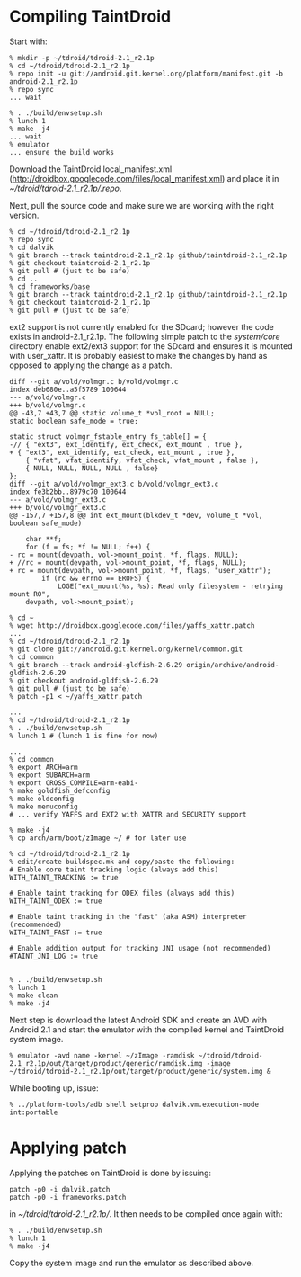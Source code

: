 # Compiling TaintDroid #

Start with:
```
% mkdir -p ~/tdroid/tdroid-2.1_r2.1p
% cd ~/tdroid/tdroid-2.1_r2.1p
% repo init -u git://android.git.kernel.org/platform/manifest.git -b android-2.1_r2.1p
% repo sync
... wait

% . ./build/envsetup.sh
% lunch 1
% make -j4
... wait
% emulator
... ensure the build works
```

Download the TaintDroid local\_manifest.xml (http://droidbox.googlecode.com/files/local_manifest.xml) and place it in _~/tdroid/tdroid-2.1\_r2.1p/.repo_.

Next, pull the source code and make sure we are working with the right version.

```
% cd ~/tdroid/tdroid-2.1_r2.1p
% repo sync
% cd dalvik
% git branch --track taintdroid-2.1_r2.1p github/taintdroid-2.1_r2.1p
% git checkout taintdroid-2.1_r2.1p
% git pull # (just to be safe)
% cd ..
% cd frameworks/base
% git branch --track taintdroid-2.1_r2.1p github/taintdroid-2.1_r2.1p
% git checkout taintdroid-2.1_r2.1p
% git pull # (just to be safe)
```

ext2 support is not currently enabled for the SDcard; however the code exists in android-2.1\_r2.1p. The following simple patch to the _system/core_ directory enable ext2/ext3 support for the SDcard and ensures it is mounted with user\_xattr. It is probably easiest to make the changes by hand as opposed to applying the change as a patch.

```
diff --git a/vold/volmgr.c b/vold/volmgr.c
index deb680e..a5f5789 100644
--- a/vold/volmgr.c
+++ b/vold/volmgr.c
@@ -43,7 +43,7 @@ static volume_t *vol_root = NULL;
static boolean safe_mode = true;

static struct volmgr_fstable_entry fs_table[] = {
-// { "ext3", ext_identify, ext_check, ext_mount , true },
+ { "ext3", ext_identify, ext_check, ext_mount , true },
    { "vfat", vfat_identify, vfat_check, vfat_mount , false },
    { NULL, NULL, NULL, NULL , false}
};
diff --git a/vold/volmgr_ext3.c b/vold/volmgr_ext3.c
index fe3b2bb..8979c70 100644
--- a/vold/volmgr_ext3.c
+++ b/vold/volmgr_ext3.c
@@ -157,7 +157,8 @@ int ext_mount(blkdev_t *dev, volume_t *vol, boolean safe_mode)

    char **f;
    for (f = fs; *f != NULL; f++) {
- rc = mount(devpath, vol->mount_point, *f, flags, NULL);
+ //rc = mount(devpath, vol->mount_point, *f, flags, NULL);
+ rc = mount(devpath, vol->mount_point, *f, flags, "user_xattr");
        if (rc && errno == EROFS) {
            LOGE("ext_mount(%s, %s): Read only filesystem - retrying mount RO",
    devpath, vol->mount_point);
```

```
% cd ~
% wget http://droidbox.googlecode.com/files/yaffs_xattr.patch
...
% cd ~/tdroid/tdroid-2.1_r2.1p
% git clone git://android.git.kernel.org/kernel/common.git
% cd common
% git branch --track android-gldfish-2.6.29 origin/archive/android-gldfish-2.6.29
% git checkout android-gldfish-2.6.29
% git pull # (just to be safe)
% patch -p1 < ~/yaffs_xattr.patch

...
% cd ~/tdroid/tdroid-2.1_r2.1p
% . ./build/envsetup.sh
% lunch 1 # (lunch 1 is fine for now)

...
% cd common
% export ARCH=arm
% export SUBARCH=arm
% export CROSS_COMPILE=arm-eabi-
% make goldfish_defconfig
% make oldconfig
% make menuconfig
# ... verify YAFFS and EXT2 with XATTR and SECURITY support

% make -j4
% cp arch/arm/boot/zImage ~/ # for later use

% cd ~/tdroid/tdroid-2.1_r2.1p
% edit/create buildspec.mk and copy/paste the following:
# Enable core taint tracking logic (always add this)
WITH_TAINT_TRACKING := true

# Enable taint tracking for ODEX files (always add this)
WITH_TAINT_ODEX := true

# Enable taint tracking in the "fast" (aka ASM) interpreter (recommended)
WITH_TAINT_FAST := true

# Enable addition output for tracking JNI usage (not recommended)
#TAINT_JNI_LOG := true


% . ./build/envsetup.sh
% lunch 1
% make clean
% make -j4
```

Next step is download the latest Android SDK and create an AVD with Android 2.1 and start the emulator with the compiled kernel and TaintDroid system image.

```
% emulator -avd name -kernel ~/zImage -ramdisk ~/tdroid/tdroid-2.1_r2.1p/out/target/product/generic/ramdisk.img -image ~/tdroid/tdroid-2.1_r2.1p/out/target/product/generic/system.img &
```

While booting up, issue:

```
% ../platform-tools/adb shell setprop dalvik.vm.execution-mode int:portable
```

# Applying patch #

Applying the patches on TaintDroid is done by issuing:

```
patch -p0 -i dalvik.patch
patch -p0 -i frameworks.patch
```
in _~/tdroid/tdroid-2.1\_r2.1p/_. It then needs to be compiled once again with:

```
% . ./build/envsetup.sh
% lunch 1
% make -j4
```

Copy the system image and run the emulator as described above.